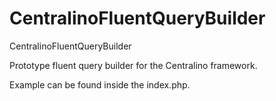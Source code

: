CentralinoFluentQueryBuilder
============================

CentralinoFluentQueryBuilder

Prototype fluent query builder for the Centralino framework.

Example can be found inside the index.php.
